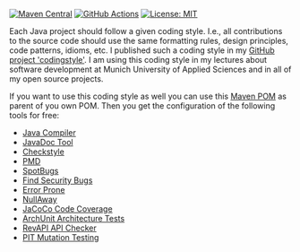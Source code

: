 [![Maven Central](https://maven-badges.herokuapp.com/maven-central/edu.hm.hafner/codingstyle-pom/badge.svg)](https://maven-badges.herokuapp.com/maven-central/edu.hm.hafner/codingstyle-pom)
[![GitHub Actions](https://github.com/uhafner/codingstyle-pom/workflows/CI%20on%20all%20platforms/badge.svg?branch=master)](https://github.com/uhafner/codingstyle-pom/actions)
[![License: MIT](https://img.shields.io/badge/license-MIT-yellow.svg)](https://opensource.org/licenses/MIT)

Each Java project should follow a given coding style. I.e., all contributions to the source code should use the same 
formatting rules, design principles, code patterns, idioms, etc. I published such a coding style in my 
[GitHub project 'codingstyle'](https://github.com/uhafner/codingstyle). I am using this coding style in my lectures about 
software development at Munich University of Applied Sciences and in all of my open source projects.  

If you want to use this coding style as well you can use this [Maven POM](pom.xml) as parent of you own POM. Then you
get the configuration of the following tools for free:
- [Java Compiler](https://openjdk.java.net/groups/compiler/)
- [JavaDoc Tool](https://www.oracle.com/technetwork/java/javase/documentation/javadoc-137458.html)
- [Checkstyle](https://checkstyle.org)
- [PMD](https://pmd.github.io/)
- [SpotBugs](https://spotbugs.github.io)
- [Find Security Bugs](https://find-sec-bugs.github.io)
- [Error Prone](https://errorprone.info)
- [NullAway](https://github.com/uber/NullAway)
- [JaCoCo Code Coverage](https://www.jacoco.org/jacoco/index.html)
- [ArchUnit Architecture Tests](https://www.archunit.org) 
- [RevAPI API Checker](https://revapi.org)
- [PIT Mutation Testing](https://pitest.org)


